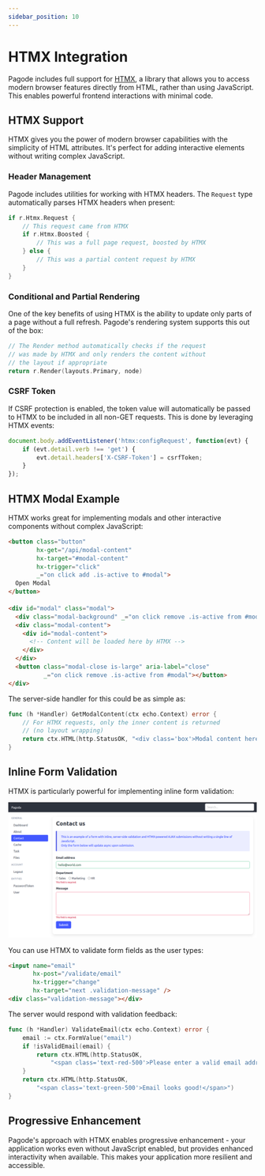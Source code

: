 ```yaml
---
sidebar_position: 10
---
```


# HTMX Integration

Pagode includes full support for [HTMX](https://htmx.org/), a library that allows you to access modern browser features directly from HTML, rather than using JavaScript. This enables powerful frontend interactions with minimal code.

## HTMX Support

HTMX gives you the power of modern browser capabilities with the simplicity of HTML attributes. It's perfect for adding interactive elements without writing complex JavaScript.

### Header Management

Pagode includes utilities for working with HTMX headers. The `Request` type automatically parses HTMX headers when present:

```go
if r.Htmx.Request {
    // This request came from HTMX
    if r.Htmx.Boosted {
        // This was a full page request, boosted by HTMX
    } else {
        // This was a partial content request by HTMX
    }
}
```

### Conditional and Partial Rendering

One of the key benefits of using HTMX is the ability to update only parts of a page without a full refresh. Pagode's rendering system supports this out of the box:

```go
// The Render method automatically checks if the request
// was made by HTMX and only renders the content without 
// the layout if appropriate
return r.Render(layouts.Primary, node)
```

### CSRF Token

If CSRF protection is enabled, the token value will automatically be passed to HTMX to be included in all non-GET requests. This is done by leveraging HTMX events:

```javascript
document.body.addEventListener('htmx:configRequest', function(evt) {
    if (evt.detail.verb !== 'get') {
        evt.detail.headers['X-CSRF-Token'] = csrfToken;
    }
});
```

## HTMX Modal Example

HTMX works great for implementing modals and other interactive components without complex JavaScript:

```html
<button class="button"
        hx-get="/api/modal-content" 
        hx-target="#modal-content"
        hx-trigger="click"
        _="on click add .is-active to #modal">
  Open Modal
</button>

<div id="modal" class="modal">
  <div class="modal-background" _="on click remove .is-active from #modal"></div>
  <div class="modal-content">
    <div id="modal-content">
      <!-- Content will be loaded here by HTMX -->
    </div>
  </div>
  <button class="modal-close is-large" aria-label="close" 
          _="on click remove .is-active from #modal"></button>
</div>
```

The server-side handler for this could be as simple as:

```go
func (h *Handler) GetModalContent(ctx echo.Context) error {
    // For HTMX requests, only the inner content is returned
    // (no layout wrapping)
    return ctx.HTML(http.StatusOK, "<div class='box'>Modal content here!</div>")
}
```

## Inline Form Validation

HTMX is particularly powerful for implementing inline form validation:

![Inline validation](https://raw.githubusercontent.com/mikestefanello/readmeimages/main/pagoda/inline-validation.png)

You can use HTMX to validate form fields as the user types:

```html
<input name="email" 
       hx-post="/validate/email" 
       hx-trigger="change"
       hx-target="next .validation-message" />
<div class="validation-message"></div>
```

The server would respond with validation feedback:

```go
func (h *Handler) ValidateEmail(ctx echo.Context) error {
    email := ctx.FormValue("email")
    if !isValidEmail(email) {
        return ctx.HTML(http.StatusOK, 
            "<span class='text-red-500'>Please enter a valid email address</span>")
    }
    return ctx.HTML(http.StatusOK, 
        "<span class='text-green-500'>Email looks good!</span>")
}
```

## Progressive Enhancement

Pagode's approach with HTMX enables progressive enhancement - your application works even without JavaScript enabled, but provides enhanced interactivity when available. This makes your application more resilient and accessible.

